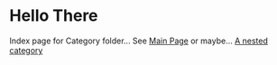 # Hello There
Index page for Category folder... See [Main Page](/) or maybe... [A nested category](?p=Category/AnotherOne)